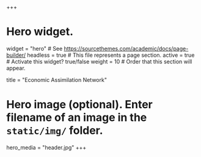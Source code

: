 +++
# Hero widget.
widget = "hero"  # See https://sourcethemes.com/academic/docs/page-builder/
headless = true  # This file represents a page section.
active = true  # Activate this widget? true/false
weight = 10  # Order that this section will appear.

title = "Economic Assimilation Network"

# Hero image (optional). Enter filename of an image in the `static/img/` folder.
hero_media = "header.jpg"
+++
